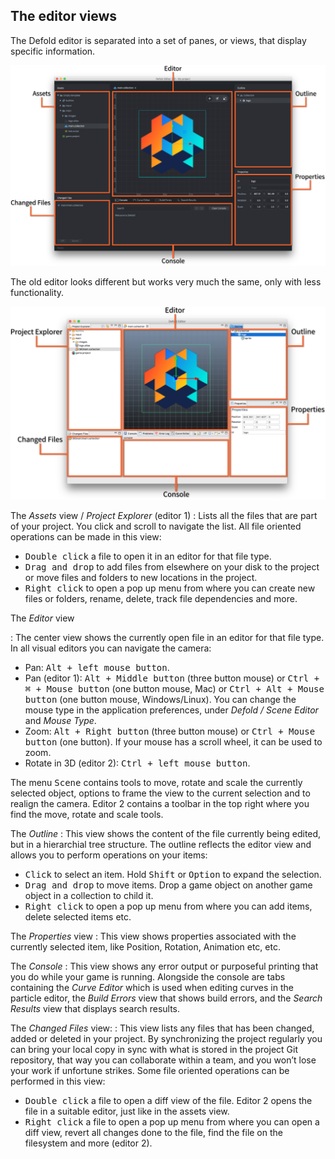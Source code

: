 ## The editor views

The Defold editor is separated into a set of panes, or views, that display specific information.

![Editor 2](../shared/images/editor2_overview.png)

The old editor looks different but works very much the same, only with less functionality.

![Editor 1](../shared/images/editor1_overview.png)

The *Assets* view / *Project Explorer* (editor 1)
: Lists all the files that are part of your project. You click and scroll to navigate the list. All file oriented operations can be made in this view:

   - <kbd>Double click</kbd> a file to open it in an editor for that file type.
   - <kbd>Drag and drop</kbd> to add files from elsewhere on your disk to the project or move files and folders to new locations in the project.
   - <kbd>Right click</kbd> to open a pop up menu from where you can create new files or folders, rename, delete, track file dependencies and more.

The *Editor* view

: The center view shows the currently open file in an editor for that file type. In all visual editors you can navigate the camera:

   - Pan: <kbd>Alt + left mouse button</kbd>.
   - Pan (editor 1): <kbd>Alt + Middle button</kbd> (three button mouse) or <kbd>Ctrl + ⌘ + Mouse button</kbd> (one button mouse, Mac) or <kbd>Ctrl + Alt + Mouse button</kbd> (one button mouse, Windows/Linux). You can change the mouse type in the application preferences, under *Defold / Scene Editor* and *Mouse Type*.
   - Zoom: <kbd>Alt + Right button</kbd> (three button mouse) or <kbd>Ctrl + Mouse button</kbd> (one button). If your mouse has a scroll wheel, it can be used to zoom.
   - Rotate in 3D (editor 2): <kbd>Ctrl + left mouse button</kbd>.

   The menu <kbd>Scene</kbd> contains tools to move, rotate and scale the currently selected object, options to frame the view to the current selection and to realign the camera. Editor 2 contains a toolbar in the top right where you find the move, rotate and scale tools.

The *Outline*
: This view shows the content of the file currently being edited, but in a hierarchial tree structure. The outline reflects the editor view and allows you to perform operations on your items:
   - <kbd>Click</kbd> to select an item. Hold <kbd>Shift</kbd> or <kbd>Option</kbd> to expand the selection.
   - <kbd>Drag and drop</kbd> to move items. Drop a game object on another game object in a collection to child it.
   - <kbd>Right click</kbd> to open a pop up menu from where you can add items, delete selected items etc.

The *Properties* view
: This view shows properties associated with the currently selected item, like Position, Rotation, Animation etc, etc.

The *Console*
: This view shows any error output or purposeful printing that you do while your game is running. Alongside the console are tabs containing the *Curve Editor* which is used when editing curves in the particle editor, the *Build Errors* view that shows build errors, and the *Search Results* view that displays search results.

The *Changed Files* view:
: This view lists any files that has been changed, added or deleted in your project. By synchronizing the project regularly you can bring your local copy in sync with what is stored in the project Git repository, that way you can collaborate within a team, and you won’t lose your work if unfortune strikes. Some file oriented operations can be performed in this view:

   - <kbd>Double click</kbd> a file to open a diff view of the file. Editor 2 opens the file in a suitable editor, just like in the assets view.
   - <kbd>Right click</kbd> a file to open a pop up menu from where you can open a diff view, revert all changes done to the file, find the file on the filesystem and more (editor 2).
